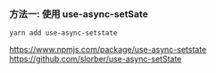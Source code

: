 ### 方法一: 使用 use-async-setSate
```
yarn add use-async-setstate
```
https://www.npmjs.com/package/use-async-setstate
https://github.com/slorber/use-async-setState